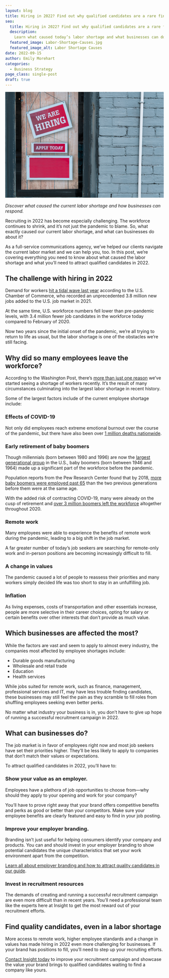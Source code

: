 ```yaml
---
layout: blog
title: Hiring in 2022? Find out why qualified candidates are a rare find
seo:
  title: Hiring in 2022? Find out why qualified candidates are a rare find
  description:
    Learn what caused today’s labor shortage and what businesses can do to attract qualified candidates in an increasingly competitive labor market.
  featured_image: Labor-Shortage-Causes.jpg
  featured_image_alt: Labor Shortage Causes
date: 2022-09-15
author: Emily Morehart
categories:
  - Business Strategy
page_class: single-post
draft: true
---
```


![Labor Shortage Causes](Labor-Shortage-Causes.jpg)

_Discover what caused the current labor shortage and how businesses can respond._

Recruiting in 2022 has become especially challenging. The workforce continues to shrink, and it’s not just the pandemic to blame. So, what exactly caused our current labor shortage, and what can businesses do about it?

As a full-service communications agency, we’ve helped our clients navigate the current labor market and we can help you, too. In this post, we’re covering everything you need to know about what caused the labor shortage and what you’ll need to attract qualified candidates in 2022.

## The challenge with hiring in 2022

Demand for workers [hit a tidal wave last year](https://www.uschamber.com/workforce/understanding-americas-labor-shortage) according to the U.S. Chamber of Commerce, who recorded an unprecedented 3.8 million new jobs added to the U.S. job market in 2021.

At the same time, U.S. workforce numbers fell lower than pre-pandemic levels, with 3.4 million fewer job candidates in the workforce today compared to February of 2020.

Now two years since the initial onset of the pandemic, we’re all trying to return to life as usual, but the labor shortage is one of the obstacles we’re still facing.

## Why did so many employees leave the workforce?

According to the Washington Post, there’s [more than just one reason](https://www.washingtonpost.com/business/2021/12/29/job-market-2021/) we’ve started seeing a shortage of workers recently. It’s the result of many circumstances culminating into the largest labor shortage in recent history.

Some of the largest factors include of the current employee shortage include:

### Effects of COVID-19

Not only did employees reach extreme emotional burnout over the course of the pandemic, but there have also been over [1 million deaths nationwide](https://covid.cdc.gov/covid-data-tracker/#datatracker-home).

### Early retirement of baby boomers

Though millennials (born between 1980 and 1996) are now the [largest generational group](https://www.pewresearch.org/fact-tank/2020/04/28/millennials-overtake-baby-boomers-as-americas-largest-generation/) in the U.S., baby boomers (born between 1946 and 1964) made up a significant part of the workforce before the pandemic.

Population reports from the Pew Research Center found that by 2018, [more baby boomers were employed past 65](https://www.pewresearch.org/fact-tank/2019/07/24/baby-boomers-us-labor-force/) than the two previous generations before them were at the same age.

With the added risk of contracting COVID-19, many were already on the cusp of retirement and [over 3 million boomers left the workforce](https://www.pewresearch.org/fact-tank/2020/11/09/the-pace-of-boomer-retirements-has-accelerated-in-the-past-year/) altogether throughout 2020.

### Remote work

Many employees were able to experience the benefits of remote work during the pandemic, leading to a big shift in the job market.

A far greater number of today’s job seekers are searching for remote-only work and in-person positions are becoming increasingly difficult to fill.

### A change in values

The pandemic caused a lot of people to reassess their priorities and many workers simply decided life was too short to stay in an unfulfilling job.

### Inflation

As living expenses, costs of transportation and other essentials increase, people are more selective in their career choices, opting for salary or certain benefits over other interests that don’t provide as much value.

## Which businesses are affected the most?

While the factors are vast and seem to apply to almost every industry, the companies most affected by employee shortages include:

* Durable goods manufacturing
* Wholesale and retail trade
* Education
* Health services

While jobs suited for remote work, such as finance, management, professional services and IT, may have less trouble finding candidates, these businesses may still feel the pain as they scramble to fill roles from shuffling employees seeking even better perks.

No matter what industry your business is in, you don’t have to give up hope of running a successful recruitment campaign in 2022.

## What can businesses do?

The job market is in favor of employees right now and most job seekers have set their priorities higher. They’ll be less likely to apply to companies that don’t match their values or expectations.

To attract qualified candidates in 2022, you’ll have to:

### Show your value as an employer.

Employees have a plethora of job opportunities to choose from—why should they apply to your opening and work for your company?

You’ll have to prove right away that your brand offers competitive benefits and perks as good or better than your competitors. Make sure your employee benefits are clearly featured and easy to find in your job posting.

### Improve your employer branding.

Branding isn’t just useful for helping consumers identify your company and products. You can and should invest in your employer branding to show potential candidates the unique characteristics that set your work environment apart from the competition.

[Learn all about employer branding and how to attract quality candidates in our guide]().

### Invest in recruitment resources

The demands of creating and running a successful recruitment campaign are even more difficult than in recent years. You’ll need a professional team like the experts here at Insight to get the most reward out of your recruitment efforts.

## Find quality candidates, even in a labor shortage

More access to remote work, higher employee standards and a change in values has made hiring in 2022 even more challenging for businesses. If your brand has positions to fill, you’ll need to step up your recruiting efforts.

[Contact Insight today](https://insightcreative.com/contact/) to improve your recruitment campaign and showcase the value your brand brings to qualified candidates waiting to find a company like yours.
